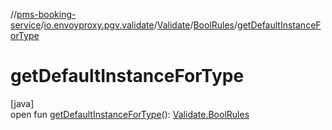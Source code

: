 //[pms-booking-service](../../../../index.md)/[io.envoyproxy.pgv.validate](../../index.md)/[Validate](../index.md)/[BoolRules](index.md)/[getDefaultInstanceForType](get-default-instance-for-type.md)

# getDefaultInstanceForType

[java]\
open fun [getDefaultInstanceForType](get-default-instance-for-type.md)(): [Validate.BoolRules](index.md)